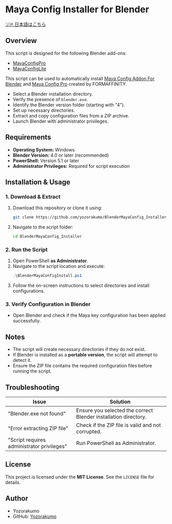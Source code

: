 # Maya Config Installer for Blender

[🇯🇵 日本語はこちら](README_JP.md)

## Overview

This script is designed for the following Blender add-ons:
- [MayaConfigPro](https://formaffinity.gumroad.com/l/wDpgH?layout=profile&recommended_by=library)
- [MayaConfigLite](https://formaffinity.gumroad.com/l/FKhQL?layout=profile&recommended_by=library)

This script can be used to automatically install [Maya Config Addon For Blender](https://formaffinity.gumroad.com/l/FKhQL?layout=profile&recommended_by=library) and [Maya Config Pro](https://formaffinity.gumroad.com/l/wDpgH?layout=profile&recommended_by=library) created by FORMAFFINITY.

- Select a Blender installation directory.
- Verify the presence of `blender.exe`.
- Identify the Blender version folder (starting with "4").
- Set up necessary directories.
- Extract and copy configuration files from a ZIP archive.
- Launch Blender with administrator privileges.

## Requirements
- **Operating System:** Windows
- **Blender Version:** 4.0 or later (recommended)
- **PowerShell:** Version 5.1 or later
- **Administrator Privileges:** Required for script execution

## Installation & Usage

### 1. Download & Extract
1. Download this repository or clone it using:
   ```sh
   git clone https://github.com/yozorakumo/BlenderMayaConfig_Installer.git
   ```
2. Navigate to the script folder:
   ```sh
   cd BlenderMayaConfig_Installer
   ```

### 2. Run the Script
1. Open PowerShell **as Administrator**.
2. Navigate to the script location and execute:
   ```powershell
   .\BlenderMayaConfigInstall.ps1
   ```
3. Follow the on-screen instructions to select directories and install configurations.

### 3. Verify Configuration in Blender
- Open Blender and check if the Maya key configuration has been applied successfully.

## Notes
- The script will create necessary directories if they do not exist.
- If Blender is installed as a **portable version**, the script will attempt to detect it.
- Ensure the ZIP file contains the required configuration files before running the script.

## Troubleshooting
| Issue | Solution |
|--------|----------|
| "Blender.exe not found" | Ensure you selected the correct Blender installation directory. |
| "Error extracting ZIP file" | Check if the ZIP file is valid and not corrupted. |
| "Script requires administrator privileges" | Run PowerShell as Administrator. |

## License
This project is licensed under the **MIT License**. See the `LICENSE` file for details.

## Author
- Yozorakumo
- GitHub: [Yozorakumo](https://github.com/yozorakumo)

